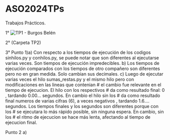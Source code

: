 # ASO2024TPs

Trabajos Prácticos.

1° ![TP1 - Burgos Belén](https://github.com/belenburgos20/ASO2024TPs/assets/167141409/3850d3d4-9ca5-44ef-bade-6e3ea4c2831f)


2° (Carpeta TP2)

3° Punto 1)a) Con respecto a los tiempos de ejecución de los codigos sinhilos.py y conhilos.py, se puede notar que son diferentes al ejecutarse varias veces. Son tiempos de ejecución impredecibles.
           b) Los tiempos de ejecución comparados con los tiempos de otro compañero son diferentes pero no en gran medida. Solo cambian sus decimales.
           c) Luego de ejecutar varias veces el hilo sumas_restas.py y el mismo hilo pero con modificaciones en las lineas que contenian # el cambio fue relevante en el tiempo de ejecucion. El hilo con los respectivos # da como resultado final: 0 , tardando 0.00... segundos. En cambio el hilo sin los # da como resultado final numeros de varias cifras (6), a veces negativos , tardando 1.6.... segundos.
           Los tiempos finales y los segundos son diferentes porque con los # se ejecutara lo más rápido posible, sin ninguna espera. En cambio, sin los # el ritmo de ejecucion se hace más lenta, afectando al tiempo de ejecucion final. 
           
   Punto 2 a) 
           



